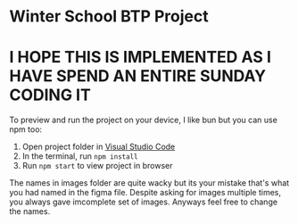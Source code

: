 # Winter School BTP Project

# I HOPE THIS IS IMPLEMENTED AS I HAVE SPEND AN ENTIRE SUNDAY CODING IT

To preview and run the project on your device, I like bun but you can use npm too:

1. Open project folder in <a href="https://code.visualstudio.com/download">Visual Studio Code</a>
2. In the terminal, run `npm install`
3. Run `npm start` to view project in browser

The names in images folder are quite wacky but its your mistake that's what you had named in the figma file. Despite asking for images multiple times, you always gave imcomplete set of images. Anyways feel free to change the names.
